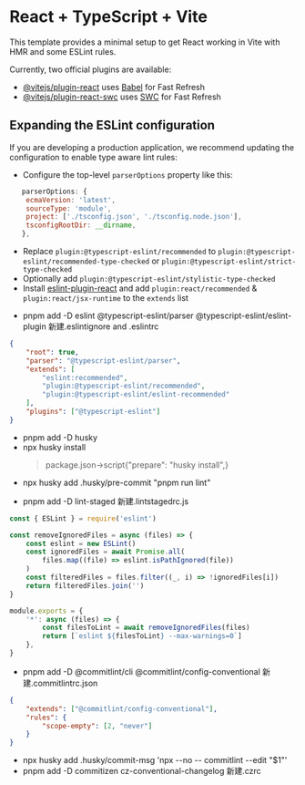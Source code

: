 # React + TypeScript + Vite

This template provides a minimal setup to get React working in Vite with HMR and some ESLint rules.

Currently, two official plugins are available:

- [@vitejs/plugin-react](https://github.com/vitejs/vite-plugin-react/blob/main/packages/plugin-react/README.md) uses [Babel](https://babeljs.io/) for Fast Refresh
- [@vitejs/plugin-react-swc](https://github.com/vitejs/vite-plugin-react-swc) uses [SWC](https://swc.rs/) for Fast Refresh

## Expanding the ESLint configuration

If you are developing a production application, we recommend updating the configuration to enable type aware lint rules:

- Configure the top-level `parserOptions` property like this:

```js
   parserOptions: {
    ecmaVersion: 'latest',
    sourceType: 'module',
    project: ['./tsconfig.json', './tsconfig.node.json'],
    tsconfigRootDir: __dirname,
   },
```

- Replace `plugin:@typescript-eslint/recommended` to `plugin:@typescript-eslint/recommended-type-checked` or `plugin:@typescript-eslint/strict-type-checked`
- Optionally add `plugin:@typescript-eslint/stylistic-type-checked`
- Install [eslint-plugin-react](https://github.com/jsx-eslint/eslint-plugin-react) and add `plugin:react/recommended` & `plugin:react/jsx-runtime` to the `extends` list

* pnpm add -D eslint @typescript-eslint/parser @typescript-eslint/eslint-plugin
  新建.eslintignore and .eslintrc

```json
{
	"root": true,
	"parser": "@typescript-eslint/parser",
	"extends": [
		"eslint:recommended",
		"plugin:@typescript-eslint/recommended",
		"plugin:@typescript-eslint/eslint-recommended"
	],
	"plugins": ["@typescript-eslint"]
}
```

- pnpm add -D husky
- npx husky install
  > package.json->script{"prepare": "husky install",}

* npx husky add .husky/pre-commit "pnpm run lint"

- pnpm add -D lint-staged
  新建.lintstagedrc.js

```js
const { ESLint } = require('eslint')

const removeIgnoredFiles = async (files) => {
	const eslint = new ESLint()
	const ignoredFiles = await Promise.all(
		files.map((file) => eslint.isPathIgnored(file))
	)
	const filteredFiles = files.filter((_, i) => !ignoredFiles[i])
	return filteredFiles.join('')
}

module.exports = {
	'*': async (files) => {
		const filesToLint = await removeIgnoredFiles(files)
		return [`eslint ${filesToLint} --max-warnings=0`]
	},
}
```

- pnpm add -D @commitlint/cli @commitlint/config-conventional
  新建.commitlintrc.json

```json
{
	"extends": ["@commitlint/config-conventional"],
	"rules": {
		"scope-empty": [2, "never"]
	}
}
```

- npx husky add .husky/commit-msg 'npx --no -- commitlint --edit "$1"'
- pnpm add -D commitizen cz-conventional-changelog
  新建.czrc
